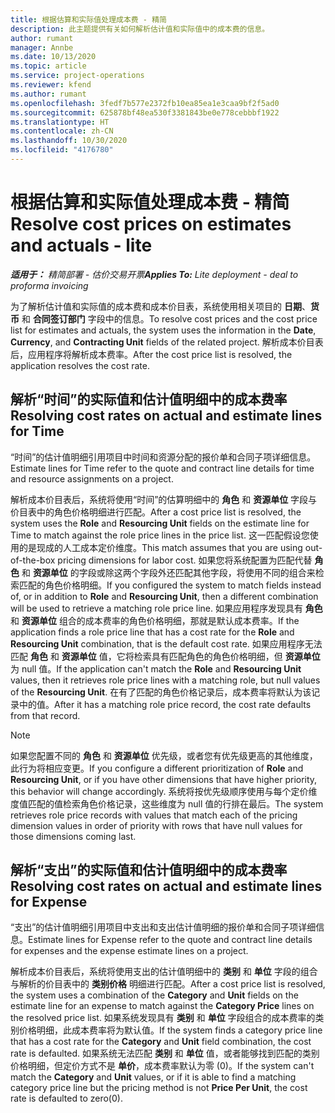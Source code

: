 ```yaml
---
title: 根据估算和实际值处理成本费 - 精简
description: 此主题提供有关如何解析估计值和实际值中的成本费的信息。
author: rumant
manager: Annbe
ms.date: 10/13/2020
ms.topic: article
ms.service: project-operations
ms.reviewer: kfend
ms.author: rumant
ms.openlocfilehash: 3fedf7b577e2372fb10ea85ea1e3caa9bf2f5ad0
ms.sourcegitcommit: 625878bf48ea530f3381843be0e778cebbbf1922
ms.translationtype: HT
ms.contentlocale: zh-CN
ms.lasthandoff: 10/30/2020
ms.locfileid: "4176780"
---
```

# <a name="resolve-cost-prices-on-estimates-and-actuals---lite"></a><span data-ttu-id="949d9-103">根据估算和实际值处理成本费 - 精简</span><span class="sxs-lookup"><span data-stu-id="949d9-103">Resolve cost prices on estimates and actuals - lite</span></span>

<span data-ttu-id="949d9-104">_**适用于：** 精简部署 - 估价交易开票_</span><span class="sxs-lookup"><span data-stu-id="949d9-104">_**Applies To:** Lite deployment - deal to proforma invoicing_</span></span>

<span data-ttu-id="949d9-105">为了解析估计值和实际值的成本费和成本价目表，系统使用相关项目的 **日期**、**货币** 和 **合同签订部门** 字段中的信息。</span><span class="sxs-lookup"><span data-stu-id="949d9-105">To resolve cost prices and the cost price list for estimates and actuals, the system uses the information in the **Date**, **Currency**, and **Contracting Unit** fields of the related project.</span></span> <span data-ttu-id="949d9-106">解析成本价目表后，应用程序将解析成本费率。</span><span class="sxs-lookup"><span data-stu-id="949d9-106">After the cost price list is resolved, the application resolves the cost rate.</span></span>

## <a name="resolving-cost-rates-on-actual-and-estimate-lines-for-time"></a><span data-ttu-id="949d9-107">解析“时间”的实际值和估计值明细中的成本费率</span><span class="sxs-lookup"><span data-stu-id="949d9-107">Resolving cost rates on actual and estimate lines for Time</span></span>

<span data-ttu-id="949d9-108">“时间”的估计值明细引用项目中时间和资源分配的报价单和合同子项详细信息。</span><span class="sxs-lookup"><span data-stu-id="949d9-108">Estimate lines for Time refer to the quote and contract line details for time and resource assignments on a project.</span></span>

<span data-ttu-id="949d9-109">解析成本价目表后，系统将使用“时间”的估算明细中的 **角色** 和 **资源单位** 字段与价目表中的角色价格明细进行匹配。</span><span class="sxs-lookup"><span data-stu-id="949d9-109">After a cost price list is resolved, the system uses the **Role** and **Resourcing Unit** fields on the estimate line for Time to match against the role price lines in the price list.</span></span> <span data-ttu-id="949d9-110">这一匹配假设您使用的是现成的人工成本定价维度。</span><span class="sxs-lookup"><span data-stu-id="949d9-110">This match assumes that you are using out-of-the-box pricing dimensions for labor cost.</span></span> <span data-ttu-id="949d9-111">如果您将系统配置为匹配代替 **角色** 和 **资源单位** 的字段或除这两个字段外还匹配其他字段，将使用不同的组合来检索匹配的角色价格明细。</span><span class="sxs-lookup"><span data-stu-id="949d9-111">If you configured the system to match fields instead of, or in addition to **Role** and **Resourcing Unit**, then a different combination will be used to retrieve a matching role price line.</span></span> <span data-ttu-id="949d9-112">如果应用程序发现具有 **角色** 和 **资源单位** 组合的成本费率的角色价格明细，那就是默认成本费率。</span><span class="sxs-lookup"><span data-stu-id="949d9-112">If the application finds a role price line that has a cost rate for the **Role** and **Resourcing Unit** combination, that is the default cost rate.</span></span> <span data-ttu-id="949d9-113">如果应用程序无法匹配 **角色** 和 **资源单位** 值，它将检索具有匹配角色的角色价格明细，但 **资源单位** 为 null 值。</span><span class="sxs-lookup"><span data-stu-id="949d9-113">If the application can't match the **Role** and **Resourcing Unit** values, then it retrieves role price lines with a matching role, but null values of the **Resourcing Unit**.</span></span> <span data-ttu-id="949d9-114">在有了匹配的角色价格记录后，成本费率将默认为该记录中的值。</span><span class="sxs-lookup"><span data-stu-id="949d9-114">After it has a matching role price record, the cost rate defaults from that record.</span></span> 

> [!NOTE]
> <span data-ttu-id="949d9-115">如果您配置不同的 **角色** 和 **资源单位** 优先级，或者您有优先级更高的其他维度，此行为将相应变更。</span><span class="sxs-lookup"><span data-stu-id="949d9-115">If you configure a different prioritization of **Role** and **Resourcing Unit**, or if you have other dimensions that have higher priority, this behavior will change accordingly.</span></span> <span data-ttu-id="949d9-116">系统将按优先级顺序使用与每个定价维度值匹配的值检索角色价格记录，这些维度为 null 值的行排在最后。</span><span class="sxs-lookup"><span data-stu-id="949d9-116">The system retrieves role price records with values that match each of the pricing dimension values in order of priority with rows that have null values for those dimensions coming last.</span></span>

## <a name="resolving-cost-rates-on-actual-and-estimate-lines-for-expense"></a><span data-ttu-id="949d9-117">解析“支出”的实际值和估计值明细中的成本费率</span><span class="sxs-lookup"><span data-stu-id="949d9-117">Resolving cost rates on actual and estimate lines for Expense</span></span>

<span data-ttu-id="949d9-118">“支出”的估计值明细引用项目中支出和支出估计值明细的报价单和合同子项详细信息。</span><span class="sxs-lookup"><span data-stu-id="949d9-118">Estimate lines for Expense refer to the quote and contract line details for expenses and the expense estimate lines on a project.</span></span>

<span data-ttu-id="949d9-119">解析成本价目表后，系统将使用支出的估计值明细中的 **类别** 和 **单位** 字段的组合与解析的价目表中的 **类别价格** 明细进行匹配。</span><span class="sxs-lookup"><span data-stu-id="949d9-119">After a cost price list is resolved, the system uses a combination of the **Category** and **Unit** fields on the estimate line for an expense to match against the **Category Price** lines on the resolved price list.</span></span> <span data-ttu-id="949d9-120">如果系统发现具有 **类别** 和 **单位** 字段组合的成本费率的类别价格明细，此成本费率将为默认值。</span><span class="sxs-lookup"><span data-stu-id="949d9-120">If the system finds a category price line that has a cost rate for the **Category** and **Unit** field combination, the cost rate is defaulted.</span></span> <span data-ttu-id="949d9-121">如果系统无法匹配 **类别** 和 **单位** 值，或者能够找到匹配的类别价格明细，但定价方式不是 **单价**，成本费率默认为零 (0)。</span><span class="sxs-lookup"><span data-stu-id="949d9-121">If the system can't match the **Category** and **Unit** values, or if it is able to find a matching category price line but the pricing method is not **Price Per Unit**, the cost rate is defaulted to zero(0).</span></span>
